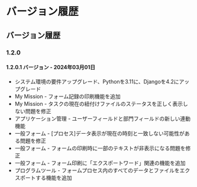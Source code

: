 # バージョン履歴

## バージョン履歴

### 1.2.0

#### 1.2.0.1 バージョン - 2024年03月01日

* システム環境の要件アップグレード、Pythonを3.11に、Djangoを4.2にアップグレード
* My Mission - フォーム記録の印刷機能を追加
* My Mission - タスクの現在の紐付けファイルのステータスを正しく表示しない問題を修正
* アプリケーション管理 - ユーザーフィールドと部門フィールドの新しい連動機能
* 一般フォーム - \[プロセス]データ表示が現在の時刻と一致しない可能性がある問題を修正
* 一般フォーム - フォームの印刷時に一部のテキストが非表示になる問題を修正
* 一般フォーム - フォーム印刷に「エクスポートワード」関連の機能を追加
* プログラムツール - フォームプロセス内のすべてのデータとファイルをエクスポートする機能を追加
